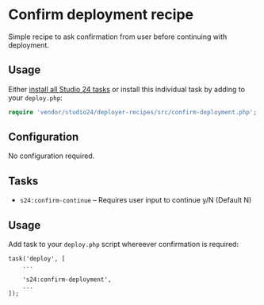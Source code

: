 # Confirm deployment recipe

Simple recipe to ask confirmation from user before continuing with deployment.

## Usage

Either [install all Studio 24 tasks](../README.md#installation) or install this individual task by adding to your `deploy.php`:

```php
require 'vendor/studio24/deployer-recipes/src/confirm-deployment.php';
```

## Configuration
No configuration required.  

## Tasks

- `s24:confirm-continue` – Requires user input to continue y/N (Default N)


## Usage

Add task to your `deploy.php` script whereever confirmation is required:  

```
task('deploy', [
    ...

    's24:confirm-deployment',    
    ...
]);
```

